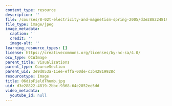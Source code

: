 ```yaml
---
content_type: resource
description: ''
file: /courses/8-02t-electricity-and-magnetism-spring-2005/d3e2882248192bbc936864e2852ee5dd_06dipFieldThumb.jpg
file_type: image/jpeg
image_metadata:
  caption: ''
  credit: ''
  image-alt: ''
learning_resource_types: []
license: https://creativecommons.org/licenses/by-nc-sa/4.0/
ocw_type: OCWImage
parent_title: Visualizations
parent_type: CourseSection
parent_uid: 3e9d053a-11ee-effa-00de-c3b42819928c
resourcetype: Image
title: 06dipFieldThumb.jpg
uid: d3e28822-4819-2bbc-9368-64e2852ee5dd
video_metadata:
  youtube_id: null
---
```

